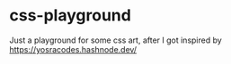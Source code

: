 # css-playground
Just a playground for some css art, after I got inspired by https://yosracodes.hashnode.dev/
